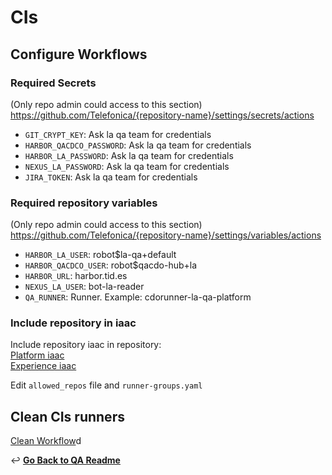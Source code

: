 # CIs
## Configure Workflows
### Required Secrets 
   (Only repo admin could access to this section) https://github.com/Telefonica/{repository-name}/settings/secrets/actions
- `GIT_CRYPT_KEY`: Ask la qa team for credentials
- `HARBOR_QACDCO_PASSWORD`: Ask la qa team for credentials
- `HARBOR_LA_PASSWORD`: Ask la qa team for credentials
- `NEXUS_LA_PASSWORD`: Ask la qa team for credentials
- `JIRA_TOKEN`: Ask la qa team for credentials

### Required repository variables
   (Only repo admin could access to this section) https://github.com/Telefonica/{repository-name}/settings/variables/actions
- `HARBOR_LA_USER`: robot$la-qa+default
- `HARBOR_QACDCO_USER`: robot$qacdo-hub+la
- `HARBOR_URL`: harbor.tid.es
- `NEXUS_LA_USER`: bot-la-reader
- `QA_RUNNER`: Runner. Example: cdorunner-la-qa-platform

### Include repository in iaac

Include repository iaac in repository: <br>
[Platform iaac](https://github.com/Telefonica/cdorunners-la-qa-tools-iaa) <br>
[Experience iaac](https://github.com/Telefonica/cdorunners-la-qa-apps-m-iaac) <br>

Edit `allowed_repos` file and `runner-groups.yaml`

## Clean CIs runners

[Clean Workflow](https://github.com/Telefonica/living-apps-qa-common/actions/workflows/clean_runners.yaml)d

↩️ **[Go Back to QA Readme](../README.md)**